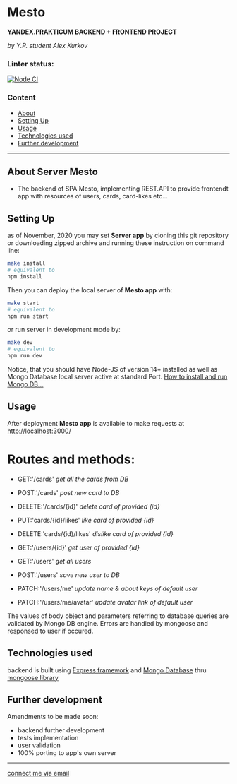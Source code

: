 # **Mesto**
**YANDEX.PRAKTICUM BACKEND + FRONTEND PROJECT**

*by Y.P. student Alex Kurkov*

### Linter status:
[![Node CI](https://github.com/alex-kurkov/express-mesto/workflows/Node%20CI/badge.svg)](https://github.com/alex-kurkov/express-mesto/actions?query=workflow%3A%22Node+CI%22)

### **Content**
  - [About](#About-Server-Mesto)
  - [Setting Up](#Setting-Up)
  - [Usage](#Usage)
  - [Technologies used](#Technologies-used)
  - [Further development](#Further-development)
---------------------

## About Server Mesto
- The backend of SPA Mesto, implementing REST.API to provide frontendt app with resources of users, cards, card-likes etc... 

## Setting Up
as of November, 2020 you may set **Server app** by cloning this git repository or downloading zipped archive and running these instruction on command line:
```bash
make install
# equivalent to
npm install
```
Then you can deploy the local server of **Mesto app** with:
 ```bash
make start
# equivalent to
npm run start
```
or run server in development mode by:
 ```bash
make dev
# equivalent to
npm run dev
```
Notice, that you should have Node-JS of version 14+ installed as well as Mongo Database local server active at standard Port. [How to install and run Mongo DB...](https://docs.mongodb.com/manual/installation/)

## Usage
After deployment **Mesto app** is available to make requests at [http://localhost:3000/](http://localhost:3000/)

# Routes and methods:
  - GET:'/cards'  *get all the cards from DB* 
  - POST:'/cards' *post new card to DB*
  - DELETE:'/cards/{id}' *delete card of provided {id}*
  - PUT:'cards/{id}/likes' *like card of provided {id}*
  - DELETE:'cards/{id}/likes' *dislike card of provided {id}*

  - GET:'/users/{id}' *get user of provided {id}* 
  - GET:'/users' *get all users* 
  - POST:'/users' *save new user to DB*
  - PATCH:'/users/me' *update name & about keys of default user*
  - PATCH:'/users/me/avatar' *update avatar link of default user*

The values of body object and parameters referring to database queries are validated by Mongo DB engine. Errors are handled by mongoose and responsed to user if occured.

## Technologies used
backend is built using [Express framework](https://expressjs.com/) and [Mongo Database](https://www.mongodb.com/) thru [mongoose library](https://mongoosejs.com/docs/)

## Further development

Amendments to be made soon:
* backend further development
* tests implementation 
* user validation
* 100% porting to app's own server
 
--------
[connect me via email](mailto:alexkourkov@yandex.ru "Email")
